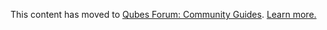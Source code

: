 This content has moved to [Qubes Forum: Community Guides](https://forum.qubes-os.org/t/tips-for-linux-hvms/19008). [Learn more.](https://forum.qubes-os.org/t/announcement-qubes-community-project-has-been-migrated-to-the-forum/20367/)

